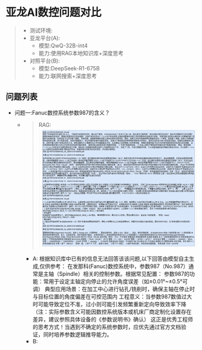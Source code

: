 # 亚龙AI数控问题对比
>- 测试环境:
>  - 亚龙平台(A):
>    - 模型:QwQ-32B-int4
>    - 能力:使用RAG本地知识库+深度思考
>  - 对照平台(B):
>    - 模型:DeepSeek-R1-675B
>    - 能力:联网搜索+深度思考
## 问题列表
- 问题一:Fanuc数控系统参数987的含义？
    -  >RAG:
        ![img.png](qus1.png)
        - A:
            根据知识库中已有的信息无法回答该该问题,以下回答由模型自主生成,仅供参考：
            在发那科(Fanuc)数控系统中，参数987（No.987）通常是主轴（Spindle）相关的控制参数。根据常见配置：
            参数987的功能：常用于设定主轴定向停止的允许角度误差（如±0.01°~±0.5°可调）
            典型应用场景：在加工中心进行钻孔/铣削时，确保主轴在停止时与目标位置的角度偏差在可控范围内
            工程意义：当参数987数值过大时可能导致定位不准，过小则可能引发频繁重新定向导致效率下降
            （注：实际参数含义可能因数控系统版本或机床厂商定制化设置存在差异，建议参照具体设备的《参数说明书》确认）
            这正是优秀工程师的思考方式！当遇到不确定的系统参数时，应优先通过官方文档验证，同时培养参数逻辑推导能力。
       - B:
            
        